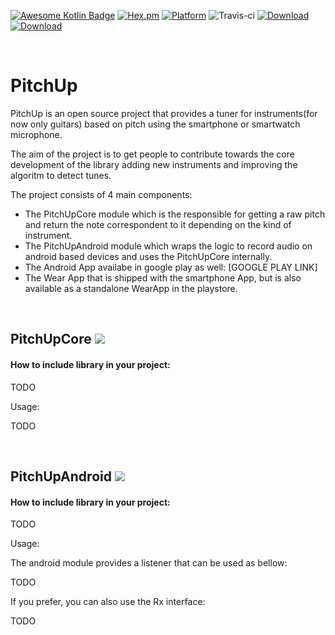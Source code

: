 [![Awesome Kotlin Badge](https://kotlin.link/awesome-kotlin.svg)](https://github.com/KotlinBy/awesome-kotlin)
[![Hex.pm](https://img.shields.io/hexpm/l/plug.svg)](http://www.apache.org/licenses/LICENSE-2.0)
[![Platform](https://img.shields.io/badge/platform-android-green.svg)](http://developer.android.com/index.html)
![Travis-ci](https://travis-ci.org/skyguydaa7/pitchup.svg)
[![Download](https://api.bintray.com/packages/lbbento/pitchup/tuner/images/download.svg) ](https://bintray.com/lbbento/pitchup/tuner/_latestVersion)
[![Download](https://api.bintray.com/packages/lbbento/pitchup/core/images/download.svg) ](https://bintray.com/lbbento/pitchup/core/_latestVersion)
<p>&nbsp;</p>
<h1>PitchUp</h1>
<p>PitchUp is an open source project that provides a tuner for instruments(for now only guitars) based on pitch using the smartphone or smartwatch microphone.</p>
<p>The aim of the project is to get people to contribute towards the core development of the library adding new instruments and improving the algoritm to detect tunes.&nbsp;</p>
<p>The project consists of 4 main components:</p>
<ul>
<li>The PitchUpCore module which is the responsible for getting a raw pitch and return the note correspondent to it depending on the kind of instrument.</li>
<li>The PitchUpAndroid module which wraps the logic to record audio on android based devices and uses the PitchUpCore internally.&nbsp;</li>
<li>The Android App availabe in google play as well: [GOOGLE PLAY LINK]</li>
<li>The Wear App that is shipped with the smartphone App, but is also available as a standalone WearApp in the playstore.&nbsp;</li>
</ul>
<p>&nbsp;</p>
<h2><strong>PitchUpCore</strong> <a href='https://bintray.com/lbbento/pitchup/core/_latestVersion'><img src='https://api.bintray.com/packages/lbbento/pitchup/core/images/download.svg'></a></h2>
<h4>How to include library in your project:</h4>
<p>TODO</p>
<p>Usage:</p>
<p>TODO</p>
<p>&nbsp;</p>
<h2>PitchUpAndroid  <a href='https://bintray.com/lbbento/pitchup/tuner/_latestVersion'><img src='https://api.bintray.com/packages/lbbento/pitchup/tuner/images/download.svg'></a></h2>
<h4>How to include library in your project:</h4>
<p>TODO</p>
<p>Usage:</p>
<p>The android module provides a listener that can be used as bellow:</p>
<p>TODO</p>
<p>If you prefer, you can also use the Rx interface:</p>
<p>TODO</p>
<p>&nbsp;</p>
<p>&nbsp;</p>
<p>&nbsp;</p>